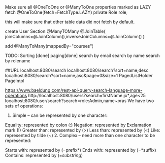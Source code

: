 Make sure all @OneToOne or @ManyToOne properties marked as LAZY fetch
@OneToOne(fetch=FetchType.LAZY)
	private Role role;
	
this will make sure that other table data did not fetch by default.

create User Section
@ManyTOMany
@JoinTable(
joinColumns=@JoinColumn(),inverseJoinColumns=@JoinColumn()
)

add
@ManyToMany(mappedBy="courses")

TODO:
Sorting [done]
paging[done]
search by email
search by name
search by rolename

##URL
localhost:8080/search
localhost:8080/search?sort=name,desc
localhost:8080/search?sort=name,asc&page=0&size=1
PagedListHolder
PageImpl

https://www.baeldung.com/rest-api-query-search-language-more-operations
http://localhost:8080/users?search=firstName:jo*,age<25
localhost:8080/user/search?search=role:Admin,name~pras
We have two sets of operations:

1. Simple – can be represented by one character:

Equality: represented by colon (:)
Negation: represented by Exclamation mark (!)
Greater than: represented by (>)
Less than: represented by (<)
Like: represented by tilde (~)
2. Complex – need more than one character to be represented:

Starts with: represented by (=prefix*)
Ends with: represented by (=*suffix)
Contains: represented by (=*substring*)

